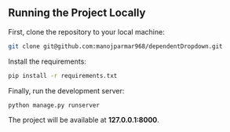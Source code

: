 ## Running the Project Locally

First, clone the repository to your local machine:

```bash
git clone git@github.com:manojparmar968/dependentDropdown.git
```

Install the requirements:

```bash
pip install -r requirements.txt
```

Finally, run the development server:

```bash
python manage.py runserver
```

The project will be available at **127.0.0.1:8000**.
